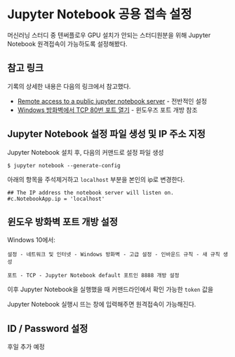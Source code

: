 # Jupyter Notebook 공용 접속 설정

머신러닝 스터디 중 텐써플로우 GPU 설치가 안되는 스터디원분을 위해 Jupyter Notebook 원격접속이 가능하도록 설정해봤다.

## 참고 링크

기록의 상세한 내용은 다음의 링크에서 참고했다.

- [Remote access to a public jupyter notebook server](https://luppeng.wordpress.com/2017/04/18/remote-access-to-jupyter-notebook/) - 전반적인 설정
- [Windows 방화벽에서 TCP 80번 포트 열기](https://wiki.mcneel.com/ko/zoo/window7firewall) - 윈도우즈 포트 개방 참조

## Jupyter Notebook 설정 파일 생성 및 IP 주소 지정

Jupyter Notebook 설치 후, 다음의 커맨드로 설정 파일 생성

```
$ jupyter notebook --generate-config
```

아래의 항목을 주석제거하고 `localhost` 부분을 본인의 ip로 변경한다.

```
## The IP address the notebook server will listen on.
#c.NotebookApp.ip = 'localhost'
```

## 윈도우 방화벽 포트 개방 설정

Windows 10에서:

```
설정 - 네트워크 및 인터넷 - Windows 방화벽 - 고급 설정 - 인바운드 규칙 - 새 규칙 생성

포트 - TCP - Jupyter Notebook default 포트인 8888 개방 설정
```

이후 Jupyter Notebook을 실행했을 때 커맨드라인에서 확인 가능한 `token` 값을

Jupyter Notebook 실행시 뜨는 창에 입력해주면 원격접속이 가능해진다.

## ID / Password 설정

후일 추가 예정